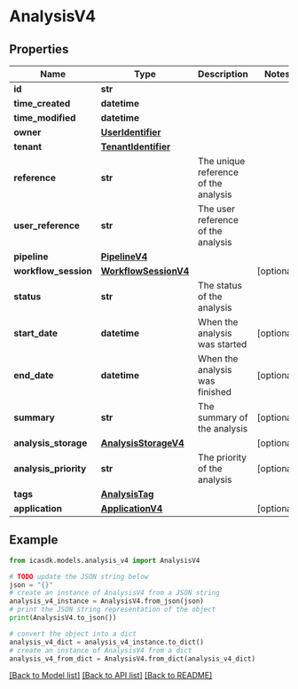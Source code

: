 # AnalysisV4


## Properties

Name | Type | Description | Notes
------------ | ------------- | ------------- | -------------
**id** | **str** |  | 
**time_created** | **datetime** |  | 
**time_modified** | **datetime** |  | 
**owner** | [**UserIdentifier**](UserIdentifier.md) |  | 
**tenant** | [**TenantIdentifier**](TenantIdentifier.md) |  | 
**reference** | **str** | The unique reference of the analysis | 
**user_reference** | **str** | The user reference of the analysis | 
**pipeline** | [**PipelineV4**](PipelineV4.md) |  | 
**workflow_session** | [**WorkflowSessionV4**](WorkflowSessionV4.md) |  | [optional] 
**status** | **str** | The status of the analysis | 
**start_date** | **datetime** | When the analysis was started | [optional] 
**end_date** | **datetime** | When the analysis was finished | [optional] 
**summary** | **str** | The summary of the analysis | [optional] 
**analysis_storage** | [**AnalysisStorageV4**](AnalysisStorageV4.md) |  | [optional] 
**analysis_priority** | **str** | The priority of the analysis | [optional] 
**tags** | [**AnalysisTag**](AnalysisTag.md) |  | 
**application** | [**ApplicationV4**](ApplicationV4.md) |  | [optional] 

## Example

```python
from icasdk.models.analysis_v4 import AnalysisV4

# TODO update the JSON string below
json = "{}"
# create an instance of AnalysisV4 from a JSON string
analysis_v4_instance = AnalysisV4.from_json(json)
# print the JSON string representation of the object
print(AnalysisV4.to_json())

# convert the object into a dict
analysis_v4_dict = analysis_v4_instance.to_dict()
# create an instance of AnalysisV4 from a dict
analysis_v4_from_dict = AnalysisV4.from_dict(analysis_v4_dict)
```
[[Back to Model list]](../README.md#documentation-for-models) [[Back to API list]](../README.md#documentation-for-api-endpoints) [[Back to README]](../README.md)


